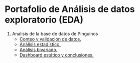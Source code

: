 # Portafolio de Análisis de datos exploratorio (EDA)

1. Analisis de la base de datos de Pinguinos
   - [Conteo y validación de datos.](/notebooks/0.1-EDA-penguins/0.1_count_validation_data.ipynb)
   - [Análisis estadístico.](/notebooks/0.1-EDA-penguins/0.2_statistic_analysis.ipynb)
   - [Análisis bivariado.](/notebooks/0.1-EDA-penguins/0.3_bivariate_analysis.ipynb)
   - [Dashboard estático y conclusiones.](/notebooks/0.1-EDA-penguins/0.4_static_dashboard.ipynb)
